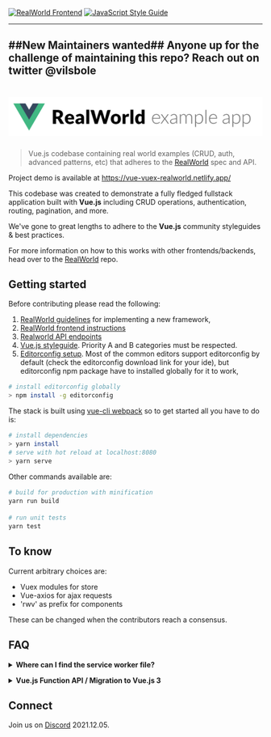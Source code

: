 [![RealWorld Frontend](https://img.shields.io/badge/realworld-frontend-%23783578.svg)](http://realworld.io)
[![JavaScript Style Guide](https://img.shields.io/badge/code_style-standard-brightgreen.svg)](https://standardjs.com)

----
##New Maintainers wanted##
Anyone up for the challenge of maintaining this repo?
Reach out on twitter @vilsbole 
----



# ![RealWorld Example App](./static/rwv-logo.png)

> Vue.js codebase containing real world examples (CRUD, auth, advanced patterns, etc) that adheres to the [RealWorld](https://github.com/gothinkster/realworld) spec and API.

Project demo is available at https://vue-vuex-realworld.netlify.app/

This codebase was created to demonstrate a fully fledged fullstack application built with **Vue.js** including CRUD operations, authentication, routing, pagination, and more.

We've gone to great lengths to adhere to the **Vue.js** community styleguides & best practices.

For more information on how to this works with other frontends/backends, head over to the [RealWorld](https://github.com/gothinkster/realworld) repo.

## Getting started

Before contributing please read the following:

1. [RealWorld guidelines](https://github.com/gothinkster/realworld/tree/master/spec) for implementing a new framework,
2. [RealWorld frontend instructions](https://github.com/gothinkster/realworld-starter-kit/blob/master/FRONTEND_INSTRUCTIONS.md)
3. [Realworld API endpoints](https://github.com/gothinkster/realworld/tree/master/api)
4. [Vue.js styleguide](https://vuejs.org/v2/style-guide/index.html). Priority A and B categories must be respected.
5. [Editorconfig setup](https://editorconfig.org/#download). Most of the common editors support editorconfig by default (check the editorconfig download link for your ide), but editorconfig npm package have to installed globally for it to work,

```bash
# install editorconfig globally
> npm install -g editorconfig
```

The stack is built using [vue-cli webpack](https://github.com/vuejs-templates/webpack) so to get started all you have to do is:

``` bash
# install dependencies
> yarn install
# serve with hot reload at localhost:8080
> yarn serve
```

Other commands available are:

``` bash
# build for production with minification
yarn run build

# run unit tests
yarn test
```

## To know

Current arbitrary choices are:

- Vuex modules for store
- Vue-axios for ajax requests
- 'rwv' as prefix for components

These can be changed when the contributors reach a consensus.

## FAQ

<p><details>
  <summary><b>Where can I find the service worker file?</b></summary>

  The service worker file is generated automatically. The implementation can be found under [`src/registerServiceWorker.js`](https://github.com/gothinkster/vue-realworld-example-app/blob/eeaeb34fa440d00cd400545301ea203bd2a59284/src/registerServiceWorker.js). You can find the dependencies implementation in this repo: [yyx990803/register-service-worker](https://github.com/yyx990803/register-service-worker#readme).

  Also, Google provided a good documentation on how to register a service worker: https://developers.google.com/web/fundamentals/primers/service-workers/registration
</details></p>

<p><details>
  <summary><b>Vue.js Function API / Migration to Vue.js 3</b></summary>

  Related resources:

  - [Vue.js Function API RFC](https://github.com/vuejs/rfcs/blob/function-apis/active-rfcs/0000-function-api.md)
  - [`vue-function-api` plugin](https://github.com/vuejs/vue-function-api)

  Vue.js 3 will likely introduce breaking changes on how Vue.js applications will look like. For example, the Vue.js Function API might be introduced. This would cause a lot of our components to change in the overall structure. The changes would be minimal though. With the `vue-function-api` plugin, these changes could be applied already. The problem is that multiple integrations are not working with the plugin. There are intentions to make this work, but for the time being, we should rather focus on different areas. If you still want to be experimental with it, we are happy to get a Pull Request with some experimental feature implementations.
</details></p>

## Connect

Join us on [Discord](https://discord.gg/NE2jNmg)
2021.12.05.